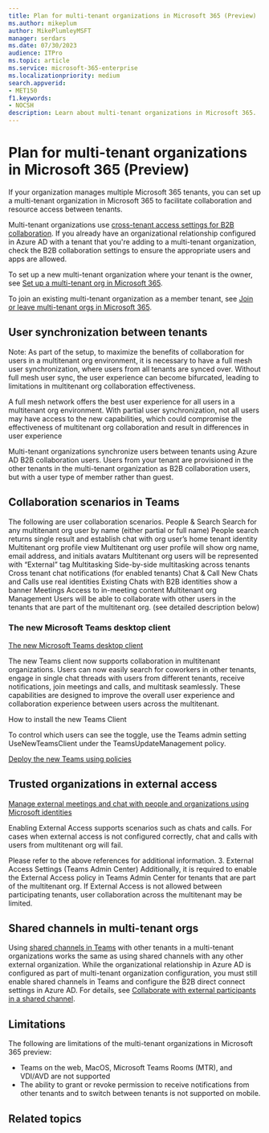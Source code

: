 ```yaml
---
title: Plan for multi-tenant organizations in Microsoft 365 (Preview)
ms.author: mikeplum
author: MikePlumleyMSFT
manager: serdars
ms.date: 07/30/2023
audience: ITPro
ms.topic: article
ms.service: microsoft-365-enterprise
ms.localizationpriority: medium
search.appverid:
- MET150
f1.keywords:
- NOCSH
description: Learn about multi-tenant organizations in Microsoft 365.
---
```


# Plan for multi-tenant organizations in Microsoft 365 (Preview)

If your organization manages multiple Microsoft 365 tenants, you can set up a multi-tenant organization in Microsoft 365 to facilitate collaboration and resource access between tenants.





Multi-tenant organizations use [cross-tenant access settings for B2B collaboration](/azure/active-directory/external-identities/cross-tenant-access-settings-b2b-collaboration). If you already have an organizational relationship configured in Azure AD with a tenant that you're adding to a multi-tenant organization, check the B2B collaboration settings to ensure the appropriate users and apps are allowed.

To set up a new multi-tenant organization where your tenant is the owner, see [Set up a multi-tenant org in Microsoft 365](set-up-multi-tenant-org.md).

To join an existing multi-tenant organization as a member tenant, see [Join or leave multi-tenant orgs in Microsoft 365](join-leave-multi-tenant-org.md).

## User synchronization between tenants

Note: As part of the setup, to maximize the benefits of collaboration for users in a multitenant org environment, it is necessary to have a full mesh user synchronization, where users from all tenants are synced over. Without full mesh user sync, the user experience can become bifurcated, leading to limitations in multitenant org collaboration effectiveness.



A full mesh network offers the best user experience for all users in a multitenant org environment. With partial user synchronization, not all users may have access to the new capabilities, which could compromise the effectiveness of multitenant org collaboration and result in differences in user experience

Multi-tenant organizations synchronize users between tenants using Azure AD B2B collaboration users. Users from your tenant are provisioned in the other tenants in the multi-tenant organization as B2B collaboration users, but with a user type of member rather than guest.



## Collaboration scenarios in Teams

The following are user collaboration scenarios.
People & Search	Search for any multitenant org user by name (either partial or full name)
People search returns single result and establish chat with org user’s home tenant identity
Multitenant org profile view	Multitenant org user profile will show org name, email address, and initials avatars
Multitenant org users will be represented with “External” tag
Multitasking	Side-by-side multitasking across tenants
Cross tenant chat notifications (for enabled tenants)
Chat & Call	New Chats and Calls use real identities
Existing Chats with B2B identities show a banner
Meetings	Access to in-meeting content
Multitenant org Management	Users will be able to collaborate with other users in the tenants that are part of the multitenant org.  (see detailed description below)

 

### The new Microsoft Teams desktop client

[The new Microsoft Teams desktop client](/microsoftteams/new-teams-desktop-admin)

The new Teams client now supports collaboration in multitenant organizations. Users can now easily search for coworkers in other tenants, engage in single chat threads with users from different tenants, receive notifications, join meetings and calls, and multitask seamlessly. These capabilities are designed to improve the overall user experience and collaboration experience between users across the multitenant.

How to install the new Teams Client
 
To control which users can see the toggle, use the Teams admin setting UseNewTeamsClient under the TeamsUpdateManagement policy.

[Deploy the new Teams using policies](/microsoftteams/new-teams-deploy-using-policies)

## Trusted organizations in external access

[Manage external meetings and chat with people and organizations using Microsoft identities](/microsoftteams/trusted-organizations-external-meetings-chat)

Enabling External Access supports scenarios such as chats and calls. For cases when external access is not configured correctly, chat and calls with users from multitenant org will fail.

 
Please refer to the above references for additional information.
3.	External Access Settings (Teams Admin Center)
Additionally, it is required to enable the External Access policy in Teams Admin Center for tenants that are part of the multitenant org.  If External Access is not allowed between participating tenants, user collaboration across the multitenant may be limited.


## Shared channels in multi-tenant orgs

Using [shared channels in Teams](/microsoftteams/shared-channels) with other tenants in a multi-tenant organizations works the same as using shared channels with any other external organization. While the organizational relationship in Azure AD is configured as part of multi-tenant organization configuration, you must still enable shared channels in Teams and configure the B2B direct connect settings in Azure AD. For details, see [Collaborate with external participants in a shared channel](/microsoft-365/solutions/collaborate-teams-direct-connect).

## Limitations

The following are limitations of the multi-tenant organizations in Microsoft 365 preview:

- Teams on the web, MacOS, Microsoft Teams Rooms (MTR), and VDI/AVD are not supported
- The ability to grant or revoke permission to receive notifications from other tenants and to switch between tenants is not supported on mobile.

## Related topics


